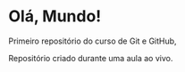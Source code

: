 # Olá, Mundo!
 Primeiro repositório do curso de Git e GitHub,

 Repositório criado durante uma aula ao vivo.